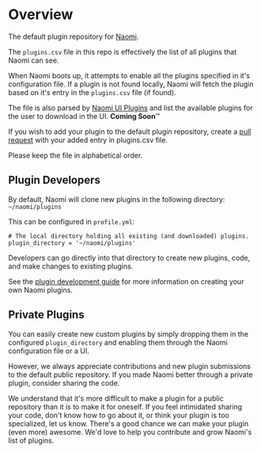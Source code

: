 # Overview

The default plugin repository for [Naomi](https://github.com/naomiproject/naomi).

The `plugins.csv` file in this repo is effectively the list of all plugins that Naomi can see.

When Naomi boots up, it attempts to enable all the plugins specified in it's configuration file.
If a plugin is not found locally, Naomi will fetch the plugin based on it's entry in the `plugins.csv` file (if found).

The file is also parsed by [Naomi UI Plugins](https://github.com/naomiproject/) and list the available plugins for the user to download in the UI. **Coming Soon**:tm:

If you wish to add your plugin to the default plugin repository, create a [pull request](https://github.com/naomiproject/naomi-plugins/compare) with your added entry in plugins.csv file.

Please keep the file in alphabetical order.

## Plugin Developers

By default, Naomi will clone new plugins in the following directory: `~/naomi/plugins`

This can be configured in `profile.yml`:

    # The local directory holding all existing (and downloaded) plugins.
    plugin_directory = '~/naomi/plugins'

Developers can go directly into that directory to create new plugins, code, and make changes to existing plugins.

See the [plugin development guide](https://projectnaomi.com/docs/plugins/development) for more information on creating your own Naomi plugins.

## Private Plugins

You can easily create new custom plugins by simply dropping them in the configured `plugin_directory` and enabling them through the Naomi configuration file or a UI.

However, we always appreciate contributions and new plugin submissions to the default public repository. If you made Naomi better through a private plugin, consider sharing the code.

We understand that it's more difficult to make a plugin for a public repository than it is to make it for oneself. If you feel intimidated sharing your code, don't know how to go about it, or think your plugin is too specialized, let us know. There's a good chance we can make your plugin (even more) awesome. We'd love to help you contribute and grow Naomi's list of plugins.
